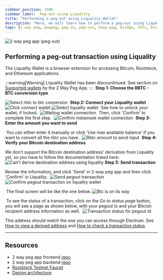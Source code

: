 ```yaml
---
sidebar_position: 1500
sidebar_label:  Peg-out using Liquality
title: "Performing a peg-out using Liquality Wallet"
description: "Here, we will learn how to perform a peg-out using Liquality Software Wallet."
tags: [2 way peg, powpeg, peg-in, peg-out, 2way-peg, bridge, rbtc, btc, testnet, mainnet, trezor, liquality, leger, guide, setup, integrate, use]
---
```



![2 way peg app (peg-out)](/img/resources/two-way-peg-app/pegout.gif)

## Performing a peg-out transaction using Liquality

The Liquality Wallet is a browser extension for accessing Bitcoin, Rootstock, and Ethereum applications. 

:::warning[Warning]
Liquality Wallet has been discountinued. See section on [Supported wallets](/resources/guides/two-way-peg-app/advanced-operations/supported-wallets) by the 2 Way Peg App.
:::
​
**Step 1: Choose the RBTC - BTC conversion type**

![Select rbtc to btc conversion](/img/resources/two-way-peg-app/select-rbtc-to-btc-conversion.png)
​
**Step 2: Connect your Liquality wallet**
​
![Click connect wallet](/img/resources/two-way-peg-app/connect-wallet-btn.png)
![Select liquality wallet](/img/resources/two-way-peg-app/select-liquality.png)
​
See how to unlock your wallet, if locked.
​
![Waiting wallet connection](/img/resources/two-way-peg-app/unlock-liquality.png)
​
Then, click 'Confirm' to complete the first step.
​
![Confirm metamask wallet connection](/img/resources/two-way-peg-app/confirm-liquality.png)
​
**Step 3: Enter the amount you want to send**

​
You can either enter it manually or click 'Use max available balance' if you want to convert all the rbtc you have.
​
![Rbtc amount to send input](/img/resources/two-way-peg-app/amount-input.png)
​
**Step 4: Verify your Bitcoin destination address**

We don't support the Bitcoin destination address' derivation from Liquality yet, so you have to follow the documentation linked here:
​
![Can't derive destination address using liquality](/img/resources/two-way-peg-app/cant-derive-liquality.png)
​
**Step 5: Send transaction**


Review the information, and click 'Send' in 2-way peg app and then click 'Confirm' in Liquality.
​
![Send pegout transaction](/img/resources/two-way-peg-app/send-liquality.png)
![Confirm pegout transaction on liquality wallet](/img/resources/two-way-peg-app/confirm-liquality.png)

​
The final screen will be like the one below.
![Btc is on its way](/img/resources/two-way-peg-app/final-screen-liquality.png)

​
To see the status of a transaction, click on the *Go to status page* button, you will see a page  as shown below, with your pegout tx and your Bitcoin recipient address information as well.
​
![Transaction status for pegout id](/img/resources/two-way-peg-app/tx-status.png)


This address should match the one you can access through Electrum. See [How to view a derived address](/resources/guides/two-way-peg-app/pegout/deriving-electrum) and [How to check a transaction status](/resources/guides/two-way-peg-app/pegin/status/).

----

## Resources
* 2 way peg app frontend [repo](https://github.com/rsksmart/2wp-app)
* 2 way peg app backend [repo](https://github.com/rsksmart/2wp-api)
* [Rootstock Testnet Faucet](https://faucet.rootstock.io/)
* [Design architecture](/resources/guides/two-way-peg-app/advanced-operations/design-architecture/)